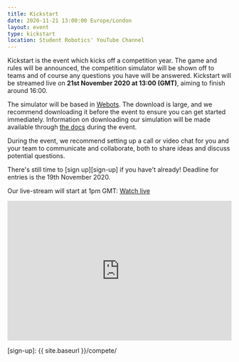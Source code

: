 ```yaml
---
title: Kickstart
date: 2020-11-21 13:00:00 Europe/London
layout: event
type: kickstart
location: Student Robotics' YouTube Channel
---
```


Kickstart is the event which kicks off a competition year. The game and rules will
be announced, the competition simulator will be shown off to teams and of course any
questions you have will be answered. Kickstart will be streamed live on
**21st November 2020 at 13:00 (GMT)**, aiming to finish around 16:00.

The simulator will be based in [Webots](https://cyberbotics.com/#download). The download
is large, and we recommend downloading it before the event to ensure you can get started
immediately. Information on downloading our simulation will be made available through
[the docs](https://studentrobotics.org/docs/simulator/) during the event.

During the event, we recommend setting up a call or video chat for you and your team to
communicate and collaborate, both to share ideas and discuss potential questions.

There's still time to [sign up][sign-up] if you have't already! Deadline for entries is the 19th November 2020.

Our live-stream will start at 1pm GMT: [Watch live](https://www.youtube.com/watch?v=cQOgo0Gh4iA)

<iframe title="Livestream of the Kickstart event" width="100%" height="315" src="https://www.youtube.com/embed/cQOgo0Gh4iA" frameborder="0" allow="accelerometer; autoplay; encrypted-media; gyroscope; picture-in-picture" allowfullscreen></iframe>

[sign-up]: {{ site.baseurl }}/compete/
